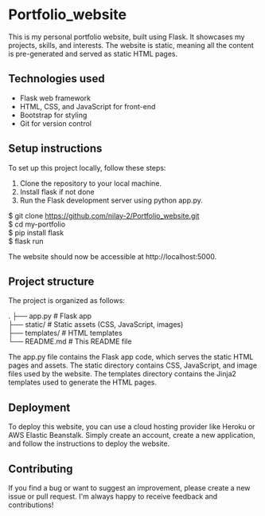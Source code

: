 # Portfolio_website

This is my personal portfolio website, built using Flask. It showcases my projects, skills, and interests. The website is static, meaning all the content is pre-generated and served as static HTML pages.

## Technologies used

* Flask web framework
* HTML, CSS, and JavaScript for front-end
* Bootstrap for styling
* Git for version control

## Setup instructions

To set up this project locally, follow these steps:

1. Clone the repository to your local machine.
2. Install flask if not done
3. Run the Flask development server using python app.py.

$ git clone https://github.com/nilay-2/Portfolio_website.git <br/>
$ cd my-portfolio <br/>
$ pip install flask <br/>
$ flask run

The website should now be accessible at http://localhost:5000.

## Project structure

The project is organized as follows:

.
├── app.py            # Flask app <br/>
├── static/           # Static assets (CSS, JavaScript, images) <br/>
├── templates/        # HTML templates <br/>
└── README.md         # This README file

The app.py file contains the Flask app code, which serves the static HTML pages and assets. The static directory contains CSS, JavaScript, and image files used by the website. The templates directory contains the Jinja2 templates used to generate the HTML pages.

## Deployment

To deploy this website, you can use a cloud hosting provider like Heroku or AWS Elastic Beanstalk. Simply create an account, create a new application, and follow the instructions to deploy the website.

## Contributing

If you find a bug or want to suggest an improvement, please create a new issue or pull request. I'm always happy to receive feedback and contributions!
